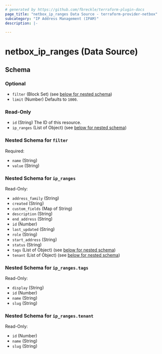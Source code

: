 ```yaml
---
# generated by https://github.com/fbreckle/terraform-plugin-docs
page_title: "netbox_ip_ranges Data Source - terraform-provider-netbox"
subcategory: "IP Address Management (IPAM)"
description: |-
  
---
```


# netbox_ip_ranges (Data Source)





<!-- schema generated by tfplugindocs -->
## Schema

### Optional

- `filter` (Block Set) (see [below for nested schema](#nestedblock--filter))
- `limit` (Number) Defaults to `1000`.

### Read-Only

- `id` (String) The ID of this resource.
- `ip_ranges` (List of Object) (see [below for nested schema](#nestedatt--ip_ranges))

<a id="nestedblock--filter"></a>
### Nested Schema for `filter`

Required:

- `name` (String)
- `value` (String)


<a id="nestedatt--ip_ranges"></a>
### Nested Schema for `ip_ranges`

Read-Only:

- `address_family` (String)
- `created` (String)
- `custom_fields` (Map of String)
- `description` (String)
- `end_address` (String)
- `id` (Number)
- `last_updated` (String)
- `role` (String)
- `start_address` (String)
- `status` (String)
- `tags` (List of Object) (see [below for nested schema](#nestedobjatt--ip_ranges--tags))
- `tenant` (List of Object) (see [below for nested schema](#nestedobjatt--ip_ranges--tenant))

<a id="nestedobjatt--ip_ranges--tags"></a>
### Nested Schema for `ip_ranges.tags`

Read-Only:

- `display` (String)
- `id` (Number)
- `name` (String)
- `slug` (String)


<a id="nestedobjatt--ip_ranges--tenant"></a>
### Nested Schema for `ip_ranges.tenant`

Read-Only:

- `id` (Number)
- `name` (String)
- `slug` (String)


